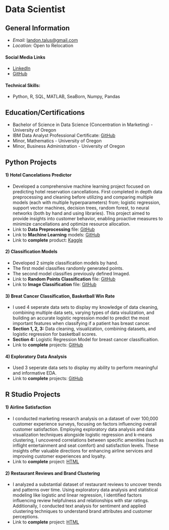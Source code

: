 # Data Scientist

## General Information
- *Email:* landon.talus@gmail.com 
- *Location:* Open to Relocation

#### Social Media Links
- [LinkedIn](https://www.linkedin.com/in/landon-james)
- [GitHub](https://github.com/LandonJames1)

#### Technical Skills:
* Python, R, SQL, MATLAB, SeaBorn, Numpy, Pandas

## Education/Certifications
* Bachelor of Science in Data Science (Concentration in Marketing) - University of Oregon
* IBM Data Analyst Professional Certificate: [GitHub](https://github.com/LandonJames1/Portfolio/blob/main/IBM%20Certificate.pdf)
* Minor, Mathematics - University of Oregon
* Minor, Business Administration - University of Oregon

## Python Projects

#### 1) Hotel Cancelations Predictor
* Developed a comprehensive machine learning project focused on predicting hotel reservation cancellations. First completed in depth data preprocessing and cleaning before utilizing and comparing multiple models (each with multiple hyperparameters) from; logistic regression, support vector machines, decision trees, random forest, to neural networks (both by hand and using libraries). This project aimed to provide insights into customer behavior, enabling proactive measures to minimize cancellations and optimize resource allocation.
* Link to **Data Preprocessing** file: [GitHub](https://github.com/LandonJames1/Portfolio/blob/main/Hotels_PreProcess%20(Portfolio).ipynb)
* Link to **Machine Learning** models: [GitHub](https://github.com/LandonJames1/Portfolio/blob/main/Hotel_ML%20(Portfolio).ipynb)
* Link to **complete** product: [Kaggle](https://www.kaggle.com/code/landonjames/data-cleaning-and-machine-learning-models)

#### 2) Classification Models
* Developed 2 simple classification models by hand.
* The first model classifies randomly generated points.
* The second model classifies previously defined Imaged.
* Link to **Random Points Classification** file: [GitHub](https://github.com/LandonJames1/Portfolio/blob/main/Simple_Classification%20(Portfolio).ipynb)
* Link to **Image Classification** file: [GitHub](https://github.com/LandonJames1/Portfolio/blob/main/Image_Classification%20(Portfolio).ipynb)

#### 3) Breat Cancer Classification, Basketball Win Rate
* I used 4 seperate data sets to display my knowledge of data cleaning, combining multiple data sets, varying types of data visulization, and building an accurate logistic regression model to predict the most important features when classifying if a patient has breast cancer.
* **Section 1, 2, 3:** Data cleaning, visualization, combining datasets, and logistic regression for basketball scores.
* **Section 4:** Logistic Regression Model for breast cancer classificaition. 
* Link to **complete** projects: [GitHub](https://github.com/LandonJames1/Portfolio/blob/main/COVID_LifeExpectancy_Bball_Cancer%20(Portfolio).ipynb)

#### 4) Exploratory Data Analysis
* Used 3 seperate data sets to display my ability to perform meaningful and informative EDA.
* Link to **complete** projects: [GitHub](https://github.com/LandonJames1/Portfolio/blob/main/Candy_Movie_Hauntings%20(Portfolio).ipynb)

## R Studio Projects

#### 1) Airline Satisfaction
* I conducted marketing research analysis on a dataset of over 100,000 customer experience surveys, focusing on factors influencing overall customer satisfaction. Employing exploratory data analysis and data visualization techniques alongside logistic regression and k-means clustering, I uncovered correlations between specific amenities (such as inflight entertainment and seat comfort) and satisfaction levels. These insights offer valuable directions for enhancing airline services and improving customer experiences and loyalty.
* Link to **complete** project: [HTML](https://landonjames1.github.io/Portfolio/Airline-Satisfaction--Portfolio-.html)

#### 2) Restaurant Reviews and Brand Clustering
* I analyzed a substantial dataset of restaurant reviews to uncover trends and patterns over time. Using exploratory data analysis and statistical modeling like logistic and linear regression, I identified factors influencing review helpfulness and relationships with star ratings. Additionally, I conducted text analysis for sentiment and applied clustering techniques to understand brand attributes and customer perceptions.
* Link to **complete** project: [HTML](https://landonjames1.github.io/Portfolio/Restaurants_Brands--Portfolio-.html)
